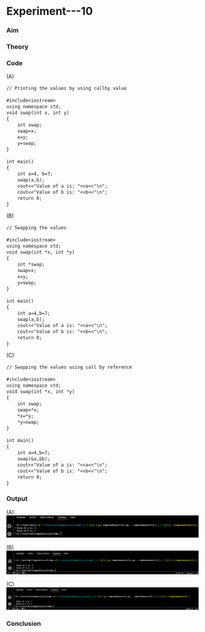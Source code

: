 # Experiment---10 

### Aim 

### Theory 

### Code 

(A) <br> 
```
// Printing the values by using callby value 

#include<iostream> 
using namespace std; 
void swap(int x, int y) 
{
    int swap;
    swap=x;
    x=y;
    y=swap;
}

int main() 
{
    int a=4, b=7;
    swap(a,b);
    cout<<"Value of a is: "<<a<<"\n";
    cout<<"Value of b is: "<<b<<"\n";
    return 0;
}

```

(B) <br> 
```
// Swapping the values 

#include<iostream> 
using namespace std; 
void swap(int *x, int *y) 
{
    int *swap;
    swap=x;
    x=y;
    y=swap;
}

int main() 
{
    int a=4,b=7;
    swap(a,b);
    cout<<"Value of a is: "<<a<<"\n";
    cout<<"Value of b is: "<<b<<"\n";
    return 0;
} 
```

(C) <br> 
```
// Swapping the values using call by reference  

#include<iostream> 
using namespace std; 
void swap(int *x, int *y) 
{
    int swap;
    swap=*x;
    *x=*y;
    *y=swap;
}

int main() 
{
    int a=4,b=7;
    swap(&a,&b);
    cout<<"Value of a is: "<<a<<"\n";
    cout<<"Value of b is: "<<b<<"\n";
    return 0;
}
```

### Output 

(A) <br> 
![](https://github.com/Shloka-Patel/Experiment---10/blob/main/Output_10A.png) 

(B) <br> 
![](https://github.com/Shloka-Patel/Experiment---10/blob/main/Output_10B.png) 

(C) <br> 
![](https://github.com/Shloka-Patel/Experiment---10/blob/main/Output_10C%20.png) 

### Conclusion 
